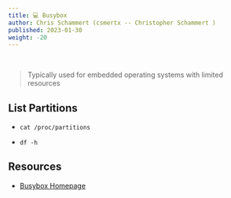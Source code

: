 ```yaml
---
title: 💻 Busybox
author: Chris Schammert (csmertx -- Christopher Schammert )
published: 2023-01-30
weight: -20
---
```


<!-- The content of this website was written by Christopher Schammert aka Chris Schammert -->

<br />

> Typically used for embedded operating systems with limited resources

## List Partitions

- ```cat /proc/partitions```

- ```df -h```

## Resources

- [Busybox Homepage](https://www.busybox.net/)

